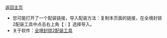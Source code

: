 [返回主页](./)

- 您可能打开了一个配装链接，导入配装方法：复制本页面的链接，在全境封锁2配装工具中点击右上角【⋮】选择导入。
- 关于软件：[全境封锁2配装工具](https://division2buildtool.github.io/)